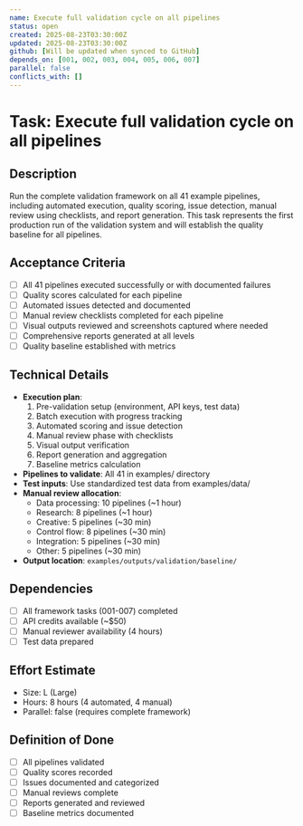 ```yaml
---
name: Execute full validation cycle on all pipelines
status: open
created: 2025-08-23T03:30:00Z
updated: 2025-08-23T03:30:00Z
github: [Will be updated when synced to GitHub]
depends_on: [001, 002, 003, 004, 005, 006, 007]
parallel: false
conflicts_with: []
---
```


# Task: Execute full validation cycle on all pipelines

## Description
Run the complete validation framework on all 41 example pipelines, including automated execution, quality scoring, issue detection, manual review using checklists, and report generation. This task represents the first production run of the validation system and will establish the quality baseline for all pipelines.

## Acceptance Criteria
- [ ] All 41 pipelines executed successfully or with documented failures
- [ ] Quality scores calculated for each pipeline
- [ ] Automated issues detected and documented
- [ ] Manual review checklists completed for each pipeline
- [ ] Visual outputs reviewed and screenshots captured where needed
- [ ] Comprehensive reports generated at all levels
- [ ] Quality baseline established with metrics

## Technical Details
- **Execution plan**:
  1. Pre-validation setup (environment, API keys, test data)
  2. Batch execution with progress tracking
  3. Automated scoring and issue detection
  4. Manual review phase with checklists
  5. Visual output verification
  6. Report generation and aggregation
  7. Baseline metrics calculation
- **Pipelines to validate**: All 41 in examples/ directory
- **Test inputs**: Use standardized test data from examples/data/
- **Manual review allocation**:
  - Data processing: 10 pipelines (~1 hour)
  - Research: 8 pipelines (~1 hour)
  - Creative: 5 pipelines (~30 min)
  - Control flow: 8 pipelines (~30 min)
  - Integration: 5 pipelines (~30 min)
  - Other: 5 pipelines (~30 min)
- **Output location**: `examples/outputs/validation/baseline/`

## Dependencies
- [ ] All framework tasks (001-007) completed
- [ ] API credits available (~$50)
- [ ] Manual reviewer availability (4 hours)
- [ ] Test data prepared

## Effort Estimate
- Size: L (Large)
- Hours: 8 hours (4 automated, 4 manual)
- Parallel: false (requires complete framework)

## Definition of Done
- [ ] All pipelines validated
- [ ] Quality scores recorded
- [ ] Issues documented and categorized
- [ ] Manual reviews complete
- [ ] Reports generated and reviewed
- [ ] Baseline metrics documented